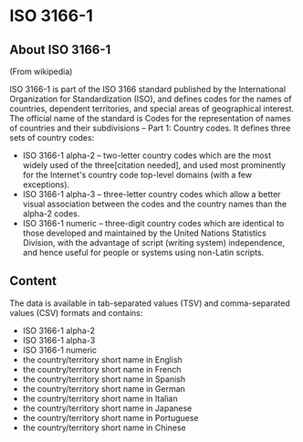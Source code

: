 # ISO 3166-1

## About ISO 3166-1

(From wikipedia)

ISO 3166-1 is part of the ISO 3166 standard published by the International Organization for Standardization (ISO), and defines codes for the names of countries, dependent territories, and special areas of geographical interest. The official name of the standard is Codes for the representation of names of countries and their subdivisions – Part 1: Country codes. It defines three sets of country codes:
* ISO 3166-1 alpha-2 – two-letter country codes which are the most widely used of the three[citation needed], and used most prominently for the Internet's country code top-level domains (with a few exceptions).
* ISO 3166-1 alpha-3 – three-letter country codes which allow a better visual association between the codes and the country names than the alpha-2 codes.
* ISO 3166-1 numeric – three-digit country codes which are identical to those developed and maintained by the United Nations Statistics Division, with the advantage of script (writing system) independence, and hence useful for people or systems using non-Latin scripts.

## Content

The data is available in tab-separated values (TSV) and comma-separated values (CSV) formats and contains:
* ISO 3166-1 alpha-2
* ISO 3166-1 alpha-3
* ISO 3166-1 numeric
* the country/territory short name in English
* the country/territory short name in French
* the country/territory short name in Spanish 
* the country/territory short name in German
* the country/territory short name in Italian
* the country/territory short name in Japanese
* the country/territory short name in Portuguese
* the country/territory short name in Chinese

